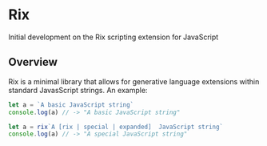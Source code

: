 # Rix
Initial development on the Rix scripting extension for JavaScript

## Overview
Rix is a minimal library that allows for generative language extensions within standard JavasScript strings.
An example:

```js
let a = `A basic JavaScript string`
console.log(a) // -> "A basic JavaScript string"
```
```js
let a = rix`A [rix | special | expanded]  JavaScript string`
console.log(a) // -> "A special JavaScript string"
```
